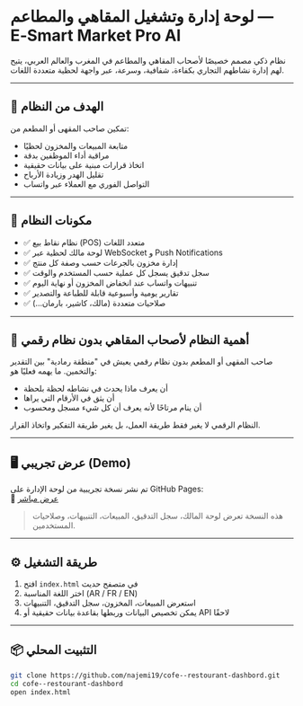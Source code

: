 # لوحة إدارة وتشغيل المقاهي والمطاعم — E‑Smart Market Pro AI

نظام ذكي مصمم خصيصًا لأصحاب المقاهي والمطاعم في المغرب والعالم العربي، يتيح لهم إدارة نشاطهم التجاري بكفاءة، شفافية، وسرعة، عبر واجهة لحظية متعددة اللغات.

---

## 🎯 الهدف من النظام

تمكين صاحب المقهى أو المطعم من:

- متابعة المبيعات والمخزون لحظيًا
- مراقبة أداء الموظفين بدقة
- اتخاذ قرارات مبنية على بيانات حقيقية
- تقليل الهدر وزيادة الأرباح
- التواصل الفوري مع العملاء عبر واتساب

---

## 🧩 مكونات النظام

- ✅ نظام نقاط بيع (POS) متعدد اللغات
- ✅ لوحة مالك لحظية عبر WebSocket و Push Notifications
- ✅ إدارة مخزون بالجرعات حسب وصفة كل منتج
- ✅ سجل تدقيق يسجل كل عملية حسب المستخدم والوقت
- ✅ تنبيهات واتساب عند انخفاض المخزون أو نهاية اليوم
- ✅ تقارير يومية وأسبوعية قابلة للطباعة والتصدير
- ✅ صلاحيات متعددة (مالك، كاشير، بارمان...)

---

## 📌 أهمية النظام لأصحاب المقاهي بدون نظام رقمي

صاحب المقهى أو المطعم بدون نظام رقمي يعيش في "منطقة رمادية" بين التقدير والتخمين. ما يهمه فعليًا هو:

- أن يعرف ماذا يحدث في نشاطه لحظة بلحظة  
- أن يثق في الأرقام التي يراها  
- أن ينام مرتاحًا لأنه يعرف أن كل شيء مسجل ومحسوب

النظام الرقمي لا يغير فقط طريقة العمل، بل يغير طريقة التفكير واتخاذ القرار.

---

## 🖥️ عرض تجريبي (Demo)

تم نشر نسخة تجريبية من لوحة الإدارة على GitHub Pages:  
🔗 [عرض مباشر](https://najemi19.github.io/cofe--restourant-dashbord/)

> هذه النسخة تعرض لوحة المالك، سجل التدقيق، المبيعات، التنبيهات، وصلاحيات المستخدمين.

---

## ⚙️ طريقة التشغيل

1. افتح `index.html` في متصفح حديث
2. اختر اللغة المناسبة (AR / FR / EN)
3. استعرض المبيعات، المخزون، سجل التدقيق، التنبيهات
4. يمكن تخصيص البيانات وربطها بقاعدة بيانات حقيقية أو API لاحقًا

---

## 📦 التثبيت المحلي

```bash
git clone https://github.com/najemi19/cofe--restourant-dashbord.git
cd cofe--restourant-dashbord
open index.html
